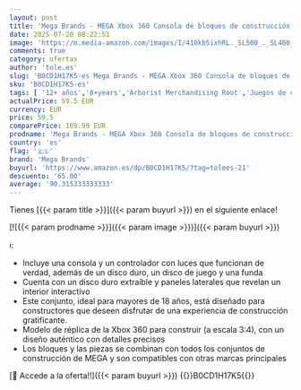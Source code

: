 ```yaml
---
layout: post
title: 'Mega Brands - MEGA Xbox 360 Consola de bloques de construcción con réplica de videojuego HALO 3  1309 piezas  juguete +18 años  Mattel HWW15 '
date: 2025-07-20 08:22:51
image: 'https://m.media-amazon.com/images/I/41Okb5ixhRL._SL500_._SL400_.jpg'
comments: true
category: ofertas
author: 'tole.es'
slug: 'B0CD1H17K5-es Mega Brands - MEGA Xbox 360 Consola de bloques de...'
sku: 'B0CD1H17K5-es'
tags: [ '12+ años','8+years','Arborist Merchandising Root','Juegos de construcción para niños','Juguetes','Juguetes y juegos','Outlet de Juguetes y Juegos','Self Service','Sets de bloques de construcción','Special Features Stores','b6d17eda-2c26-45ed-a098-453a9f96e839_0','b6d17eda-2c26-45ed-a098-453a9f96e839_2001','b6d17eda-2c26-45ed-a098-453a9f96e839_5501','b6d17eda-2c26-45ed-a098-453a9f96e839_7701','mega brands','xbox','🇪🇸', ]
actualPrice: 59.5 EUR
currency: EUR
price: 59.5
comparePrice: 169.99 EUR
prodname: 'Mega Brands - MEGA Xbox 360 Consola de bloques de construcción con réplica de videojuego HALO 3  1309 piezas  juguete +18 años  Mattel HWW15 '
country: 'es'
flag: '🇪🇸'
brand: 'Mega Brands'
buyurl: 'https://www.amazon.es/dp/B0CD1H17K5/?tag=tolees-21'
descuento: '65.00'
average: '90.315333333333'
---
```


Tienes [{{< param title >}}]({{< param buyurl >}}) en el siguiente enlace!

[![{{< param prodname >}}]({{< param image >}})]({{< param buyurl >}})

ℹ️:

- Incluye una consola y un controlador con luces que funcionan de verdad, además de un disco duro, un disco de juego y una funda
- Cuenta con un disco duro extraíble y paneles laterales que revelan un interior interactivo
- Este conjunto, ideal para mayores de 18 años, está diseñado para constructores que deseen disfrutar de una experiencia de construcción gratificante.
- Modelo de réplica de la Xbox 360 para construir (a escala 3:4), con un diseño auténtico con detalles precisos
- Los bloques y las piezas se combinan con todos los conjuntos de construcción de MEGA y son compatibles con otras marcas principales

[🛒 Accede a la oferta!!]({{< param buyurl >}})
{{<world>}}B0CD1H17K5{{</world>}}
